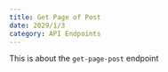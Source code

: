```yaml
---
title: Get Page of Post
date: 2029/1/3
category: API Endpoints
---
```


This is about the `get-page-post` endpoint
